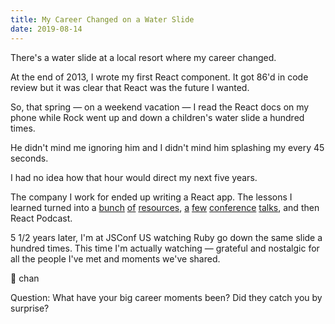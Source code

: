 ```yaml
---
title: My Career Changed on a Water Slide
date: 2019-08-14
---
```


There's a water slide at a local resort where my career changed.

At the end of 2013, I wrote my first React component.
It got 86'd in code review but it was clear that React was the future I wanted.

So, that spring — on a weekend vacation — I read the React docs on my phone while Rock went up and down a children's water slide a hundred times.

He didn't mind me ignoring him and I didn't mind him splashing my every 45 seconds.

I had no idea how that hour would direct my next five years.

The company I work for ended up writing a React app.
The lessons I learned turned into a [bunch](https://learnreact.com) [of](https://reactcheatsheet.com) [resources](https://reactpatterns.com), [a](https://www.youtube.com/watch?v=ERB1TJBn32c&t=4s) [few](https://www.youtube.com/watch?v=YaZg8wg39QQ) [conference](https://www.youtube.com/watch?v=T9-Mb_axNgA) [talks](https://www.youtube.com/watch?v=-NP_upexPFg), and then React Podcast.

5 1/2 years later, I'm at JSConf US watching Ruby go down the same slide a hundred times.
This time I'm actually watching — grateful and nostalgic for all the people I've met and moments we've shared.

🥰 chan

Question:
What have your big career moments been?
Did they catch you by surprise?
